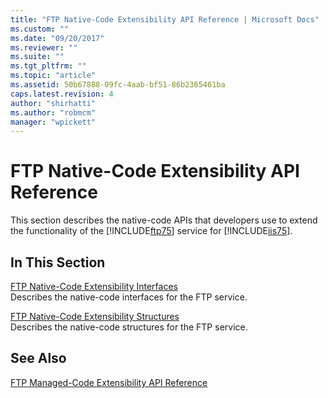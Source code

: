 ```yaml
---
title: "FTP Native-Code Extensibility API Reference | Microsoft Docs"
ms.custom: ""
ms.date: "09/20/2017"
ms.reviewer: ""
ms.suite: ""
ms.tgt_pltfrm: ""
ms.topic: "article"
ms.assetid: 50b67888-09fc-4aab-bf51-86b2365461ba
caps.latest.revision: 4
author: "shirhatti"
ms.author: "robmcm"
manager: "wpickett"
---
```

# FTP Native-Code Extensibility API Reference
This section describes the native-code APIs that developers use to extend the functionality of the [!INCLUDE[ftp75](../../../reference/ftp/native-code/includes/ftp75-md.md)] service for [!INCLUDE[iis75](../../../reference/admin/includes/iis75-md.md)].  
  
## In This Section  
 [FTP Native-Code Extensibility Interfaces](../../../reference/ftp/native-code/ftp-native-code-extensibility-interfaces.md)  
 Describes the native-code interfaces for the FTP service.  
  
 [FTP Native-Code Extensibility Structures](../../../reference/ftp/native-code/ftp-native-code-extensibility-structures.md)  
 Describes the native-code structures for the FTP service.  
  
## See Also  
 [FTP Managed-Code Extensibility API Reference](../Topic/FTP%20Managed-Code%20Extensibility%20API%20Reference.md)
